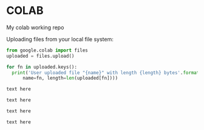 # COLAB
My colab working repo


Uploading files from your local file system:

```python
from google.colab import files
uploaded = files.upload()

for fn in uploaded.keys():
  print('User uploaded file "{name}" with length {length} bytes'.format(
      name=fn, length=len(uploaded[fn])))

```

```python
text here
```


```python
text here
```


```python
text here
```


```python
text here
```
